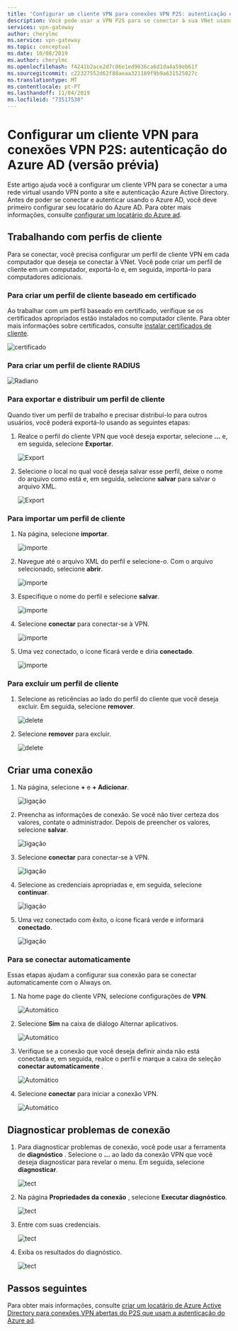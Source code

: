 ```yaml
---
title: 'Configurar um cliente VPN para conexões VPN P2S: autenticação do Azure AD | Microsoft Docs'
description: Você pode usar a VPN P2S para se conectar à sua VNet usando a autenticação do Azure AD
services: vpn-gateway
author: cherylmc
ms.service: vpn-gateway
ms.topic: conceptual
ms.date: 10/08/2019
ms.author: cherylmc
ms.openlocfilehash: f4241b2ace2d7c86e1ed9036ca6d1da4a59eb61f
ms.sourcegitcommit: c22327552d62f88aeaa321189f9b9a631525027c
ms.translationtype: MT
ms.contentlocale: pt-PT
ms.lasthandoff: 11/04/2019
ms.locfileid: "73517530"
---
```

# <a name="configure-a-vpn-client-for-p2s-vpn-connections-azure-ad-authentication-preview"></a>Configurar um cliente VPN para conexões VPN P2S: autenticação do Azure AD (versão prévia)

Este artigo ajuda você a configurar um cliente VPN para se conectar a uma rede virtual usando VPN ponto a site e autenticação Azure Active Directory. Antes de poder se conectar e autenticar usando o Azure AD, você deve primeiro configurar seu locatário do Azure AD. Para obter mais informações, consulte [configurar um locatário do Azure ad](openvpn-azure-ad-tenant.md).

## <a name="profile"></a>Trabalhando com perfis de cliente

Para se conectar, você precisa configurar um perfil de cliente VPN em cada computador que deseja se conectar à VNet. Você pode criar um perfil de cliente em um computador, exportá-lo e, em seguida, importá-lo para computadores adicionais.

### <a name="cert"></a>Para criar um perfil de cliente baseado em certificado

Ao trabalhar com um perfil baseado em certificado, verifique se os certificados apropriados estão instalados no computador cliente. Para obter mais informações sobre certificados, consulte [instalar certificados de cliente](point-to-site-how-to-vpn-client-install-azure-cert.md).

  ![certificado](./media/openvpn-azure-ad-client/create/create-cert1.jpg)

### <a name="radius"></a>Para criar um perfil de cliente RADIUS

  ![Radiano](./media/openvpn-azure-ad-client/create/create-radius1.jpg)

### <a name="export"></a>Para exportar e distribuir um perfil de cliente

Quando tiver um perfil de trabalho e precisar distribuí-lo para outros usuários, você poderá exportá-lo usando as seguintes etapas:

1. Realce o perfil do cliente VPN que você deseja exportar, selecione **...** e, em seguida, selecione **Exportar**.

    ![Export](./media/openvpn-azure-ad-client/export/export1.jpg)

2. Selecione o local no qual você deseja salvar esse perfil, deixe o nome do arquivo como está e, em seguida, selecione **salvar** para salvar o arquivo XML.

    ![Export](./media/openvpn-azure-ad-client/export/export2.jpg)

### <a name="import"></a>Para importar um perfil de cliente

1. Na página, selecione **importar**.

    ![importe](./media/openvpn-azure-ad-client/import/import1.jpg)

2. Navegue até o arquivo XML do perfil e selecione-o. Com o arquivo selecionado, selecione **abrir**.

    ![importe](./media/openvpn-azure-ad-client/import/import2.jpg)

3. Especifique o nome do perfil e selecione **salvar**.

    ![importe](./media/openvpn-azure-ad-client/import/import3.jpg)

4. Selecione **conectar** para conectar-se à VPN.

    ![importe](./media/openvpn-azure-ad-client/import/import4.jpg)

5. Uma vez conectado, o ícone ficará verde e diria **conectado**.

    ![importe](./media/openvpn-azure-ad-client/import/import5.jpg)

### <a name="delete"></a>Para excluir um perfil de cliente

1. Selecione as reticências ao lado do perfil do cliente que você deseja excluir. Em seguida, selecione **remover**.

    ![delete](./media/openvpn-azure-ad-client/delete/delete1.jpg)

2. Selecione **remover** para excluir.

    ![delete](./media/openvpn-azure-ad-client/delete/delete2.jpg)

## <a name="connection"></a>Criar uma conexão

1. Na página, selecione **+** e **+ Adicionar**.

    ![ligação](./media/openvpn-azure-ad-client/create/create1.jpg)

2. Preencha as informações de conexão. Se você não tiver certeza dos valores, contate o administrador. Depois de preencher os valores, selecione **salvar**.

    ![ligação](./media/openvpn-azure-ad-client/create/create2.jpg)

3. Selecione **conectar** para conectar-se à VPN.

    ![ligação](./media/openvpn-azure-ad-client/create/create3.jpg)

4. Selecione as credenciais apropriadas e, em seguida, selecione **continuar**.

    ![ligação](./media/openvpn-azure-ad-client/create/create4.jpg)

5. Uma vez conectado com êxito, o ícone ficará verde e informará **conectado**.

    ![ligação](./media/openvpn-azure-ad-client/create/create5.jpg)

### <a name="autoconnect"></a>Para se conectar automaticamente

Essas etapas ajudam a configurar sua conexão para se conectar automaticamente com o Always on.

1. Na home page do cliente VPN, selecione configurações de **VPN**.

    ![Automático](./media/openvpn-azure-ad-client/auto/auto1.jpg)

2. Selecione **Sim** na caixa de diálogo Alternar aplicativos.

    ![Automático](./media/openvpn-azure-ad-client/auto/auto2.jpg)

3. Verifique se a conexão que você deseja definir ainda não está conectada e, em seguida, realce o perfil e marque a caixa de seleção **conectar automaticamente** .

    ![Automático](./media/openvpn-azure-ad-client/auto/auto3.jpg)

4. Selecione **conectar** para iniciar a conexão VPN.

    ![Automático](./media/openvpn-azure-ad-client/auto/auto4.jpg)

## <a name="diagnose"></a>Diagnosticar problemas de conexão

1. Para diagnosticar problemas de conexão, você pode usar a ferramenta de **diagnóstico** . Selecione o **...** ao lado da conexão VPN que você deseja diagnosticar para revelar o menu. Em seguida, selecione **diagnosticar**.

    ![tect](./media/openvpn-azure-ad-client/diagnose/diagnose1.jpg)

2. Na página **Propriedades da conexão** , selecione **Executar diagnóstico**.

    ![tect](./media/openvpn-azure-ad-client/diagnose/diagnose2.jpg)

3. Entre com suas credenciais.

    ![tect](./media/openvpn-azure-ad-client/diagnose/diagnose3.jpg)

4. Exiba os resultados do diagnóstico.

    ![tect](./media/openvpn-azure-ad-client/diagnose/diagnose4.jpg)

## <a name="next-steps"></a>Passos seguintes

Para obter mais informações, consulte [criar um locatário de Azure Active Directory para conexões VPN abertas do P2S que usam a autenticação do Azure ad](openvpn-azure-ad-tenant.md).